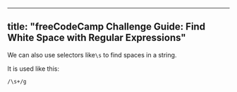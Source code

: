 
---
title: "freeCodeCamp Challenge Guide: Find White Space with Regular Expressions"
---

We can also use selectors like`\s` to find spaces in a string.

It is used like this:

`/\s+/g`
